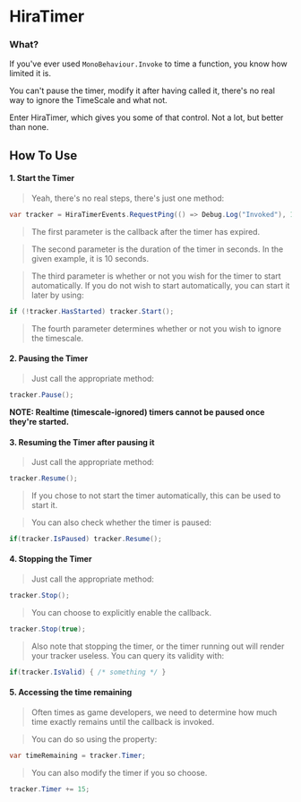 ﻿# HiraTimer

### What?

If you've ever used ``MonoBehaviour.Invoke`` to time a function, you know how limited it is.

You can't pause the timer, modify it after having called it, there's no real way to ignore the TimeScale and what not.

Enter HiraTimer, which gives you some of that control. Not a lot, but better than none.

## How To Use

#### 1. Start the Timer

> Yeah, there's no real steps, there's just one method:
```c#
var tracker = HiraTimerEvents.RequestPing(() => Debug.Log("Invoked"), 10, true, false);
```

> The first parameter is the callback after the timer has expired.

> The second parameter is the duration of the timer in seconds. In the given example, it is 10 seconds.

> The third parameter is whether or not you wish for the timer to start automatically.
> If you do not wish to start automatically, you can start it later by using:
```c#
if (!tracker.HasStarted) tracker.Start();
```

> The fourth parameter determines whether or not you wish to ignore the timescale.

#### 2. Pausing the Timer

> Just call the appropriate method:
```c#
tracker.Pause();
```

**NOTE: Realtime (timescale-ignored) timers cannot be paused once they're started.**

#### 3. Resuming the Timer after pausing it

> Just call the appropriate method:
```c#
tracker.Resume();
```

> If you chose to not start the timer automatically, this can be used to start it.

> You can also check whether the timer is paused:
```c#
if(tracker.IsPaused) tracker.Resume();
```

#### 4. Stopping the Timer

> Just call the appropriate method:
```c#
tracker.Stop();
```

> You can choose to explicitly enable the callback.
```c#
tracker.Stop(true);
```

> Also note that stopping the timer, or the timer running out will render your tracker useless. You can query its validity with:
```c#
if(tracker.IsValid) { /* something */ }
```

#### 5. Accessing the time remaining

> Often times as game developers, we need to determine how much time exactly remains until the callback is invoked.

> You can do so using the property:
```c#
var timeRemaining = tracker.Timer;
``` 

> You can also modify the timer if you so choose.
```c#
tracker.Timer += 15;
```